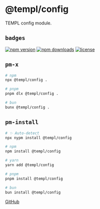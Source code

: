 # @templ/config

TEMPL config module.

## `badges`

<!-- automd:badges license provider=shields -->

[![npm version](https://img.shields.io/npm/v/@templ/config)](https://npmjs.com/package/@templ/config)
[![npm downloads](https://img.shields.io/npm/dm/@templ/config)](https://npmjs.com/package/@templ/config)
[![license](https://img.shields.io/github/license/rjoydip/templ)](https://github.com/rjoydip/templ/blob/main/LICENSE)

<!-- /automd -->

## `pm-x`

<!-- automd:pm-x args=. -->

```sh
# npm
npx @templ/config .

# pnpm
pnpm dlx @templ/config .

# bun
bunx @templ/config .
```

<!-- /automd -->

## `pm-install`

<!-- automd:pm-install -->

```sh
# ✨ Auto-detect
npx nypm install @templ/config

# npm
npm install @templ/config

# yarn
yarn add @templ/config

# pnpm
pnpm install @templ/config

# bun
bun install @templ/config
```

<!-- /automd -->

[GitHub](https://github.com/rjoydip/templ/tree/main/packages/config)
